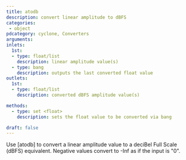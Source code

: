 ```yaml
---
title: atodb
description: convert linear amplitude to dBFS
categories:
 - object
pdcategory: cyclone, Converters
arguments:
inlets:
  1st:
  - type: float/list
    description: linear amplitude value(s)
  - type: bang
    description: outputs the last converted float value
outlets:
  1st:
  - type: float/list
    description: converted dBFS amplitude value(s)

methods:
  - type: set <float>
    description: sets the float value to be converted via bang

draft: false
---
```


Use [atodb] to convert a linear amplitude value to a deciBel Full Scale (dBFS) equivalent. Negative values convert to -Inf as if the input is "0".

